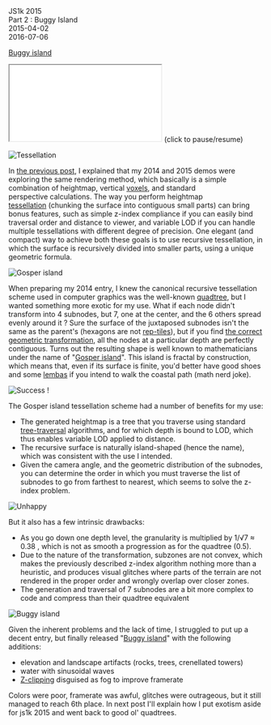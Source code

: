 <div class="series">JS1k 2015</div>
<div class="title">Part 2 : Buggy Island</div>
<div class="pubdate">2015-04-02</div>
<div class="lastmodifdate">2016-07-06</div>

<div class="demo">

[Buggy island](http://js1k.com/1966 "Buggy island")
<iframe class="demo" src="//rawgit.com/ehouais/js1k/gh-pages/shim.html?demo=2014-Buggy_island"></iframe>
(click to pause/resume)

</div>

![Tessellation](http://ehouais.net/blog/wp-content/uploads/2015/04/tessellation.jpg "Tessellation")

In [the previous post](../03/js1k-2015-part-1-introduction "js1k 2015 (part 1) : introduction"), I explained that my 2014 and 2015 demos were exploring the same rendering method, which basically is a simple combination of heightmap, vertical [voxels](https://en.wikipedia.org/wiki/Voxel "voxel"), and standard perspective calculations. The way you perform heightmap [tessellation](https://en.wikipedia.org/wiki/Tessellation "Tessellation") (chunking the surface into contiguous small parts) can bring bonus features, such as simple z-index compliance if you can easily bind traversal order and distance to viewer, and variable LOD if you can handle multiple tessellations with different degree of precision. One elegant (and compact) way to achieve both these goals is to use recursive tessellation, in which the surface is recursively divided into smaller parts, using a unique geometric formula.

![Gosper island](http://ehouais.net/blog/wp-content/uploads/2015/04/gosper.png "Gosper island")

When preparing my 2014 entry, I knew the canonical recursive tessellation scheme used in computer graphics was the well-known [quadtree](http://en.wikipedia.org/wiki/Quadtree "Quadtree"), but I wanted something more exotic for my use. What if each node didn't transform into 4 subnodes, but 7, one at the center, and the 6 others spread evenly around it ? Sure the surface of the juxtaposed subnodes isn't the same as the parent's (hexagons are not [rep-tiles](http://en.wikipedia.org/wiki/Rep-tile "Rep-tile")), but if you find [the correct geometric transformation](http://ecademy.agnesscott.edu/~lriddle/ifs/ksnow/flowsnake.htm "A bit of maths..."), all the nodes at a particular depth are perfectly contiguous. Turns out the resulting shape is well known to mathematicians under the name of "[Gosper island](http://en.wikipedia.org/wiki/Gosper_curve#Properties "Gosper island")". This island is fractal by construction, which means that, even if its surface is finite, you'd better have good shoes and some [lembas](https://en.wikipedia.org/wiki/List_of_Middle-earth_food_and_drink#Lembas "Lembas") if you intend to walk the coastal path (math nerd joke).

![Success !](http://ehouais.net/blog/wp-content/uploads/2015/04/success.png "Success !")

The Gosper island tessellation scheme had a number of benefits for my use:
- The generated heightmap is a tree that you traverse using standard [tree-traversal](https://en.wikipedia.org/wiki/Tree_traversal "Tree traversal") algorithms, and for which depth is bound to LOD, which thus enables variable LOD applied to distance.
- The recursive surface is naturally island-shaped (hence the name), which was consistent with the use I intended.
- Given the camera angle, and the geometric distribution of the subnodes, you can determine the order in which you must traverse the list of subnodes to go from farthest to nearest, which seems to solve the z-index problem.

![Unhappy](http://ehouais.net/blog/wp-content/uploads/2015/04/unhappy.jpg "Unhappy")

But it also has a few intrinsic drawbacks:
- As you go down one depth level, the granularity is multiplied by 1/√7 ≈ 0.38 , which is not as smooth a progression as for the quadtree (0.5).
- Due to the nature of the transformation, subzones are not convex, which makes the previously described z-index algorithm nothing more than a heuristic, and produces visual glitches where parts of the terrain are not rendered in the proper order and wrongly overlap over closer zones.
- The generation and traversal of 7 subnodes are a bit more complex to code and compress than their quadtree equivalent

![Buggy island](http://ehouais.net/blog/wp-content/uploads/2015/03/buggy1.png "Buggy island")

Given the inherent problems and the lack of time, I struggled to put up a decent entry, but finally released "[Buggy island](http://js1k.com/1966 "Buggy island")" with the following additions:
- elevation and landscape artifacts (rocks, trees, crenellated towers)
- water with sinusoidal waves
- [Z-clipping](http://en.wikipedia.org/wiki/Clipping_%40computer_graphics%41#Occlusion_clipping_.28Z-_or_depth_clipping.29 "Z-clipping") disguised as fog to improve framerate

Colors were poor, framerate was awful, glitches were outrageous, but it still managed to reach 6th place.
In next post I'll explain how I put exotism aside for js1k 2015 and went back to good ol' quadtrees.
